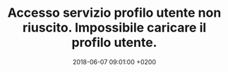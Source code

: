 ---
title: Accesso servizio profilo utente non riuscito. Impossibile caricare il profilo utente.
date: 2018-06-07 09:01:00 +0200
published: true
layout: externalpost
image: 'https://marzorati.co/img/windows.png'
share-img: 'https://marzorati.co/img/windows.png'
redirect_url: https://support.microsoft.com/it-it/help/947215/you-receive-a-the-user-profile-service-failed-the-logon-error-message
categories:
  - Windows
tags:
  - correggere
  - profilo
  - windows
  - utente
  - regedit
  - account
  - caricare
---